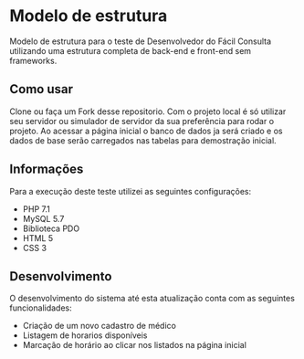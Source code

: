# Modelo de estrutura
Modelo de estrutura para o teste de Desenvolvedor do Fácil Consulta utilizando uma estrutura completa de back-end e front-end sem frameworks.

## Como usar
Clone ou faça um Fork desse repositorio. Com o projeto local é só utilizar seu servidor ou simulador de servidor da sua preferência para rodar o projeto. Ao acessar a página inicial o banco de dados ja será criado e os dados de base serão carregados nas tabelas para demostração inicial.

## Informações
Para a execução deste teste utilizei as seguintes configurações:

* PHP 7.1
* MySQL 5.7
* Biblioteca PDO
* HTML 5
* CSS 3

## Desenvolvimento

O desenvolvimento do sistema até esta atualização conta com as seguintes funcionalidades:

* Criação de um novo cadastro de médico
* Listagem de horarios disponíveis
* Marcação de horário ao clicar nos listados na página inicial
